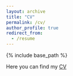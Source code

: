 ```yaml
---
layout: archive
title: "CV"
permalink: /cv/
author_profile: true
redirect_from:
  - /resume
---
```


{% include base_path %}

Here you can find my [CV](http://wenhaowang.github.io/files/CV.pdf)
